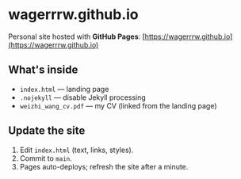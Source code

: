 # wagerrrw.github.io

Personal site hosted with **GitHub Pages**: [https://wagerrrw.github.io](https://wagerrrw.github.io)

## What's inside
- `index.html` — landing page
- `.nojekyll` — disable Jekyll processing
- `weizhi_wang_cv.pdf` — my CV (linked from the landing page)

## Update the site
1. Edit `index.html` (text, links, styles).
2. Commit to `main`.
3. Pages auto-deploys; refresh the site after a minute.
